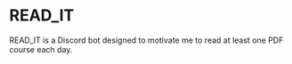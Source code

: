 # READ_IT
READ_IT is a Discord bot designed to motivate me to read at least one PDF course each day.
